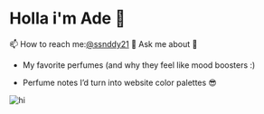 # Holla i'm Ade 👋

<!--
**Dea9998/Dea9998** is a ✨ _special_ ✨ repository because its `README.md` (this file) appears on your GitHub profile.

Here are some ideas to get you started:

- 🔭 I’m currently working on ...
- 🌱 I’m currently learning ...
- 👯 I’m looking to collaborate on ...
- 🤔 I’m looking for help with ...
- 💬 Ask me about ...
- 📫 How to reach me: ...
- 😄 Pronouns: ...
- ⚡ Fun fact: ...
-->

📫 How to reach me:[@ssnddy21](https://www.instagram.com/ssnddy21?igsh=ZmdtMGl2YXN5bGZn)
💬 Ask me about 🤔
- My favorite perfumes (and why they feel like mood boosters :)

- Perfume notes I’d turn into website color palettes 😎

![hi](https://media0.giphy.com/media/v1.Y2lkPTc5MGI3NjExeTB4Mmpqcmt6Zzl5NzZucnZ0dGhpdGM3c2d2YmIyOHZ1ZWRkYncyZiZlcD12MV9pbnRlcm5hbF9naWZfYnlfaWQmY3Q9Zw/CjmvTCZf2U3p09Cn0h/giphy.gif)

<!--
**Dea9998/Dea9998** is a ✨ _special_ ✨ repository because its `README.md` (this file) appears on your GitHub profile.

Here are some ideas to get you started:

- 🔭 I’m currently working on ...
- 🌱 I’m currently learning ...
- 👯 I’m looking to collaborate on ...
- 🤔 I’m looking for help with ...
- 💬 Ask me about ...
- 📫 How to reach me: ...
- 😄 Pronouns: ...
- ⚡ Fun fact: ...
-->
